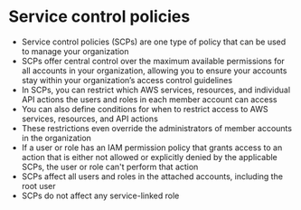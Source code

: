 
# Service control policies
- Service control policies (SCPs) are one type of policy that can be used to manage your organization
- SCPs offer central control over the maximum available permissions for all accounts in your organization, allowing you 
  to ensure your accounts stay within your organization’s access control guidelines 
- In SCPs, you can restrict which AWS services, resources, and individual API actions the users and roles in each member 
  account can access
- You can also define conditions for when to restrict access to AWS services, resources, and API actions
- These restrictions even override the administrators of member accounts in the organization 
- If a user or role has an IAM permission policy that grants access to an action that is either not allowed or explicitly 
  denied by the applicable SCPs, the user or role can't perform that action 
- SCPs affect all users and roles in the attached accounts, including the root user 
- SCPs do not affect any service-linked role